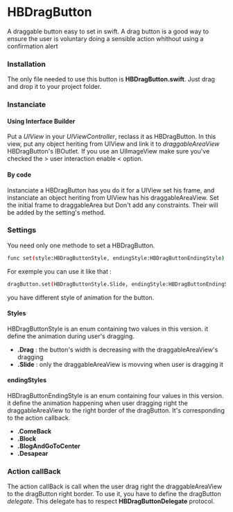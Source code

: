 # HBDragButton
A draggable button easy to set in swift.
A drag button is a good way to ensure the user is voluntary doing a sensible action whithout using a confirmation alert


### Installation

The only file needed to use this button is **HBDragButton.swift**.
Just drag and drop it to your project folder.


### Instanciate

#### Using Interface Builder

Put a *UIView* in your *UIViewController*, reclass it as HBDragButton. In this view, put any object heriting from UIView and link it to *draggableAreaView* HBDragButton's IBOutlet. If you use an UIImageView make sure you've checked the > user interaction enable < option.

#### By code

Instanciate a HBDragButton has you do it for a UIView set his frame, and instanciate an object heriting from UIView has his draggableAreaView. Set the initial frame to draggableArea but Don't add any constraints. Their will be added by the setting's method.


### Settings

You need only one methode to set a HBDragButton.
```sh
func set(style:HBDragButtonStyle, endingStyle:HBDragButtonEndingStyle)
```

For exemple you can use it like that :
```sh
dragButton.set(HBDragButtonStyle.Slide, endingStyle:HBDragButtonEndingStyle.ComeBack)
```

you have different style of animation for the button.

#### Styles

HBDragButtonStyle is an enum containing two values in this version. it define the animation during user's dragging.

   - **.Drag** : the button's width is decreasing with the draggableAreaView's dragging
   - **.Slide** : only the draggableAreaView is movving when user is dragging it

#### endingStyles

HBDragButtonEndingStyle is an enum containing four values in this version. it define the animation happening when user dragging right the draggableAreaView to the right border of the dragButton. It's corresponding to the action callback.

   - **.ComeBack**
   - **.Block**
   - **.BlogAndGoToCenter**
   - **.Desapear**


### Action callBack

The action callBack is call when the user drag right the draggableAreaView to the dragButton right border. To use it, you have to define the dragButton *delegate*. This delegate has to respect **HBDragButtonDelegate** protocol.

